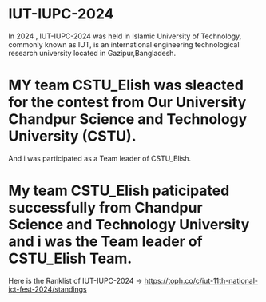 # IUT-IUPC-2024
In 2024 , IUT-IUPC-2024 was held in Islamic University of Technology, commonly known as IUT, is an international engineering technological research university located in Gazipur,Bangladesh.
# MY team CSTU_Elish was sleacted for the contest from Our University Chandpur Science and Technology University (CSTU).
And i was participated as a Team leader of CSTU_Elish.
# My team CSTU_Elish paticipated successfully from Chandpur Science and Technology University and i was the Team leader of CSTU_Elish Team. 

Here is the Ranklist of IUT-IUPC-2024 -> https://toph.co/c/iut-11th-national-ict-fest-2024/standings


